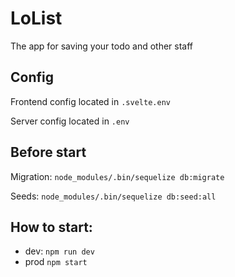 # LoList
The app for saving your todo and other staff

## Config

Frontend config located in `.svelte.env`

Server config located in `.env`

## Before start

Migration:
```node_modules/.bin/sequelize db:migrate```

Seeds:
```node_modules/.bin/sequelize db:seed:all ```

## How to start:

- dev:
`npm run dev`
- prod
`npm start`
